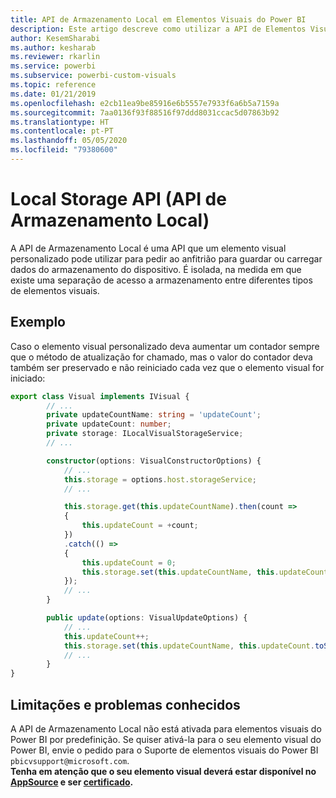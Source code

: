 ```yaml
---
title: API de Armazenamento Local em Elementos Visuais do Power BI
description: Este artigo descreve como utilizar a API de Elementos Visuais do Power BI para obter acesso a armazenamento local do browser
author: KesemSharabi
ms.author: kesharab
ms.reviewer: rkarlin
ms.service: powerbi
ms.subservice: powerbi-custom-visuals
ms.topic: reference
ms.date: 01/21/2019
ms.openlocfilehash: e2cb11ea9be85916e6b5557e7933f6a6b5a7159a
ms.sourcegitcommit: 7aa0136f93f88516f97ddd8031ccac5d07863b92
ms.translationtype: HT
ms.contentlocale: pt-PT
ms.lasthandoff: 05/05/2020
ms.locfileid: "79380600"
---
```

# <a name="local-storage-api"></a>Local Storage API (API de Armazenamento Local)

A API de Armazenamento Local é uma API que um elemento visual personalizado pode utilizar para pedir ao anfitrião para guardar ou carregar dados do armazenamento do dispositivo. É isolada, na medida em que existe uma separação de acesso a armazenamento entre diferentes tipos de elementos visuais.

## <a name="sample"></a>Exemplo

Caso o elemento visual personalizado deva aumentar um contador sempre que o método de atualização for chamado, mas o valor do contador deva também ser preservado e não reiniciado cada vez que o elemento visual for iniciado:

```typescript
export class Visual implements IVisual {
        // ...
        private updateCountName: string = 'updateCount';
        private updateCount: number;
        private storage: ILocalVisualStorageService;
        // ...

        constructor(options: VisualConstructorOptions) {
            // ...
            this.storage = options.host.storageService;
            // ...

            this.storage.get(this.updateCountName).then(count =>
            {
                this.updateCount = +count;
            })
            .catch(() =>
            {
                this.updateCount = 0;
                this.storage.set(this.updateCountName, this.updateCount.toString());
            });
            // ...
        }

        public update(options: VisualUpdateOptions) {
            // ...
            this.updateCount++;
            this.storage.set(this.updateCountName, this.updateCount.toString());
            // ...
        }
}
```

## <a name="known-limitations-and-issues"></a>Limitações e problemas conhecidos

A API de Armazenamento Local não está ativada para elementos visuais do Power BI por predefinição. Se quiser ativá-la para o seu elemento visual do Power BI, envie o pedido para o Suporte de elementos visuais do Power BI `pbicvsupport@microsoft.com`.  
**Tenha em atenção que o seu elemento visual deverá estar disponível no [AppSource](https://appsource.microsoft.com/en-us/marketplace/apps?product=power-bi-visuals) e ser [certificado](https://powerbi.microsoft.com/en-us/documentation/powerbi-custom-visuals-certified/).**
